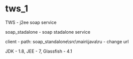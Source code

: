 # tws_1
TWS - j2ee soap service

soap_stadalone - soap stadalone service

client - path: soap_standalone\src\main\java\ru - change url

JDK - 1.8, JEE - 7, Glassfish - 4.1
